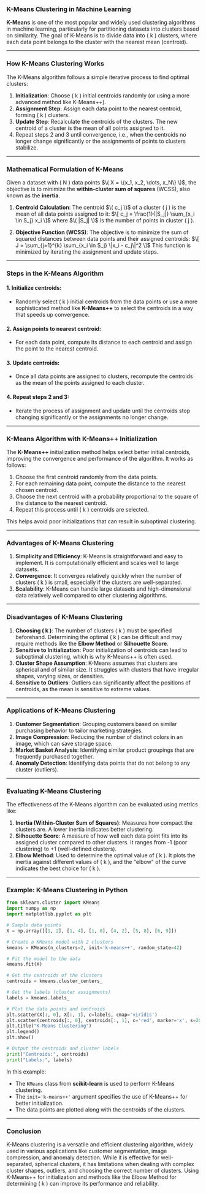 ### **K-Means Clustering in Machine Learning**

**K-Means** is one of the most popular and widely used clustering algorithms in machine learning, particularly for partitioning datasets into clusters based on similarity. The goal of K-Means is to divide data into \( k \) clusters, where each data point belongs to the cluster with the nearest mean (centroid).

---

### **How K-Means Clustering Works**

The K-Means algorithm follows a simple iterative process to find optimal clusters:

1. **Initialization**: Choose \( k \) initial centroids randomly (or using a more advanced method like K-Means++).
2. **Assignment Step**: Assign each data point to the nearest centroid, forming \( k \) clusters.
3. **Update Step**: Recalculate the centroids of the clusters. The new centroid of a cluster is the mean of all points assigned to it.
4. Repeat steps 2 and 3 until convergence, i.e., when the centroids no longer change significantly or the assignments of points to clusters stabilize.

---

### **Mathematical Formulation of K-Means**

Given a dataset with \( N \) data points $\( X = \{x_1, x_2, \dots, x_N\} \)$, the objective is to minimize the **within-cluster sum of squares** (WCSS), also known as the **inertia**.

1. **Centroid Calculation**: The centroid $\( c_j \)$ of a cluster \( j \) is the mean of all data points assigned to it:
   $\[
   c_j = \frac{1}{|S_j|} \sum_{x_i \in S_j} x_i
   \]$
   where $\( |S_j| \)$ is the number of points in cluster \( j \).

2. **Objective Function (WCSS)**: The objective is to minimize the sum of squared distances between data points and their assigned centroids:
   $\[
   J = \sum_{j=1}^{k} \sum_{x_i \in S_j} \|x_i - c_j\|^2
   \]$
   This function is minimized by iterating the assignment and update steps.

---

### **Steps in the K-Means Algorithm**

#### **1. Initialize centroids**:
- Randomly select \( k \) initial centroids from the data points or use a more sophisticated method like **K-Means++** to select the centroids in a way that speeds up convergence.

#### **2. Assign points to nearest centroid**:
- For each data point, compute its distance to each centroid and assign the point to the nearest centroid.

#### **3. Update centroids**:
- Once all data points are assigned to clusters, recompute the centroids as the mean of the points assigned to each cluster.

#### **4. Repeat steps 2 and 3**:
- Iterate the process of assignment and update until the centroids stop changing significantly or the assignments no longer change.

---

### **K-Means Algorithm with K-Means++ Initialization**

The **K-Means++** initialization method helps select better initial centroids, improving the convergence and performance of the algorithm. It works as follows:

1. Choose the first centroid randomly from the data points.
2. For each remaining data point, compute the distance to the nearest chosen centroid.
3. Choose the next centroid with a probability proportional to the square of the distance to the nearest centroid.
4. Repeat this process until \( k \) centroids are selected.

This helps avoid poor initializations that can result in suboptimal clustering.

---

### **Advantages of K-Means Clustering**

1. **Simplicity and Efficiency**: K-Means is straightforward and easy to implement. It is computationally efficient and scales well to large datasets.
2. **Convergence**: It converges relatively quickly when the number of clusters \( k \) is small, especially if the clusters are well-separated.
3. **Scalability**: K-Means can handle large datasets and high-dimensional data relatively well compared to other clustering algorithms.

---

### **Disadvantages of K-Means Clustering**

1. **Choosing \( k \)**: The number of clusters \( k \) must be specified beforehand. Determining the optimal \( k \) can be difficult and may require methods like the **Elbow Method** or **Silhouette Score**.
2. **Sensitive to Initialization**: Poor initialization of centroids can lead to suboptimal clustering, which is why K-Means++ is often used.
3. **Cluster Shape Assumption**: K-Means assumes that clusters are spherical and of similar size. It struggles with clusters that have irregular shapes, varying sizes, or densities.
4. **Sensitive to Outliers**: Outliers can significantly affect the positions of centroids, as the mean is sensitive to extreme values.

---

### **Applications of K-Means Clustering**

1. **Customer Segmentation**: Grouping customers based on similar purchasing behavior to tailor marketing strategies.
2. **Image Compression**: Reducing the number of distinct colors in an image, which can save storage space.
3. **Market Basket Analysis**: Identifying similar product groupings that are frequently purchased together.
4. **Anomaly Detection**: Identifying data points that do not belong to any cluster (outliers).

---

### **Evaluating K-Means Clustering**

The effectiveness of the K-Means algorithm can be evaluated using metrics like:

1. **Inertia (Within-Cluster Sum of Squares)**: Measures how compact the clusters are. A lower inertia indicates better clustering.
2. **Silhouette Score**: A measure of how well each data point fits into its assigned cluster compared to other clusters. It ranges from -1 (poor clustering) to +1 (well-defined clusters).
3. **Elbow Method**: Used to determine the optimal value of \( k \). It plots the inertia against different values of \( k \), and the "elbow" of the curve indicates the best choice for \( k \).

---

### **Example: K-Means Clustering in Python**

```python
from sklearn.cluster import KMeans
import numpy as np
import matplotlib.pyplot as plt

# Sample data points
X = np.array([[1, 2], [1, 4], [1, 0], [4, 2], [5, 8], [6, 9]])

# Create a KMeans model with 2 clusters
kmeans = KMeans(n_clusters=2, init='k-means++', random_state=42)

# Fit the model to the data
kmeans.fit(X)

# Get the centroids of the clusters
centroids = kmeans.cluster_centers_

# Get the labels (cluster assignments)
labels = kmeans.labels_

# Plot the data points and centroids
plt.scatter(X[:, 0], X[:, 1], c=labels, cmap='viridis')
plt.scatter(centroids[:, 0], centroids[:, 1], c='red', marker='x', s=200, label="Centroids")
plt.title("K-Means Clustering")
plt.legend()
plt.show()

# Output the centroids and cluster labels
print("Centroids:", centroids)
print("Labels:", labels)
```

In this example:
- The `KMeans` class from **scikit-learn** is used to perform K-Means clustering.
- The `init='k-means++'` argument specifies the use of K-Means++ for better initialization.
- The data points are plotted along with the centroids of the clusters.

---

### **Conclusion**

K-Means clustering is a versatile and efficient clustering algorithm, widely used in various applications like customer segmentation, image compression, and anomaly detection. While it is effective for well-separated, spherical clusters, it has limitations when dealing with complex cluster shapes, outliers, and choosing the correct number of clusters. Using K-Means++ for initialization and methods like the Elbow Method for determining \( k \) can improve its performance and reliability.
